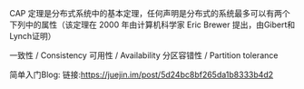 CAP 定理是分布式系统中的基本定理，任何声明是分布式的系统最多可以有两个下列中的属性（该定理在 2000 年由计算机科学家 Eric Brewer 提出，由Gibert和Lynch证明）

一致性 / Consistency
可用性 / Availability
分区容错性 / Partition tolerance

简单入门Blog:
链接:https://juejin.im/post/5d24bc8bf265da1b8333b4d2